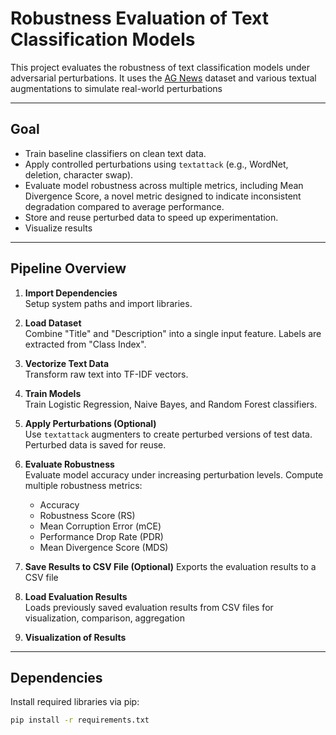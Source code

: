 # Robustness Evaluation of Text Classification Models

This project evaluates the robustness of text classification models under adversarial perturbations. It uses the [AG News](https://www.kaggle.com/datasets/amananandrai/ag-news-classification-dataset) dataset and various textual augmentations to simulate real-world perturbations

---

## Goal

- Train baseline classifiers on clean text data.
- Apply controlled perturbations using `textattack` (e.g., WordNet, deletion, character swap).
- Evaluate model robustness across multiple metrics, including Mean Divergence Score, a novel metric designed to indicate inconsistent degradation compared to average performance. 
- Store and reuse perturbed data to speed up experimentation.
- Visualize results

---

## Pipeline Overview

1. **Import Dependencies**  
   Setup system paths and import libraries.

2. **Load Dataset**  
   Combine "Title" and "Description" into a single input feature. Labels are extracted from "Class Index".

3. **Vectorize Text Data**  
   Transform raw text into TF-IDF vectors.

4. **Train Models**  
   Train Logistic Regression, Naive Bayes, and Random Forest classifiers.

5. **Apply Perturbations (Optional)**  
   Use `textattack` augmenters to create perturbed versions of test data. Perturbed data is saved for reuse.

6. **Evaluate Robustness**  
   Evaluate model accuracy under increasing perturbation levels. Compute multiple robustness metrics:
   - Accuracy
   - Robustness Score (RS)
   - Mean Corruption Error (mCE)
   - Performance Drop Rate (PDR)
   - Mean Divergence Score (MDS)

7. **Save Results to CSV File (Optional)**
   Exports the evaluation results to a CSV file

8. **Load Evaluation Results**  
   Loads previously saved evaluation results from CSV files for
   visualization, comparison, aggregation

9. **Visualization of Results**

---

## Dependencies

Install required libraries via pip:

```bash
pip install -r requirements.txt

